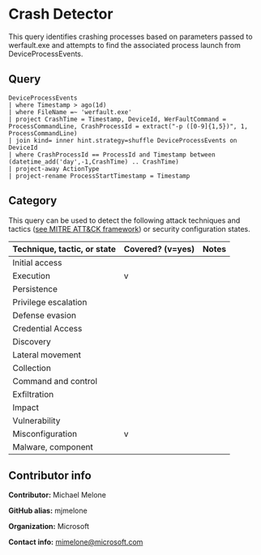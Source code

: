 # Crash Detector

This query identifies crashing processes based on parameters passed
to werfault.exe and attempts to find the associated process launch
from DeviceProcessEvents.

## Query

```
DeviceProcessEvents
| where Timestamp > ago(1d)
| where FileName =~ 'werfault.exe'
| project CrashTime = Timestamp, DeviceId, WerFaultCommand = ProcessCommandLine, CrashProcessId = extract("-p ([0-9]{1,5})", 1, ProcessCommandLine) 
| join kind= inner hint.strategy=shuffle DeviceProcessEvents on DeviceId
| where CrashProcessId == ProcessId and Timestamp between (datetime_add('day',-1,CrashTime) .. CrashTime)
| project-away ActionType
| project-rename ProcessStartTimestamp = Timestamp
```
## Category

This query can be used to detect the following attack techniques and tactics ([see MITRE ATT&CK framework](https://attack.mitre.org/)) or security configuration states.

| Technique, tactic, or state | Covered? (v=yes) | Notes |
|------------------------|----------|-------|
| Initial access |  |  |
| Execution | v |  |
| Persistence |  |  | 
| Privilege escalation |  |  |
| Defense evasion |  |  | 
| Credential Access |  |  | 
| Discovery |  |  | 
| Lateral movement |  |  | 
| Collection |  |  | 
| Command and control |  |  | 
| Exfiltration |  |  | 
| Impact |  |  |
| Vulnerability |  |  |
| Misconfiguration | v |  |
| Malware, component |  |  |


## Contributor info

**Contributor:** Michael Melone

**GitHub alias:** mjmelone

**Organization:** Microsoft

**Contact info:** mimelone@microsoft.com

